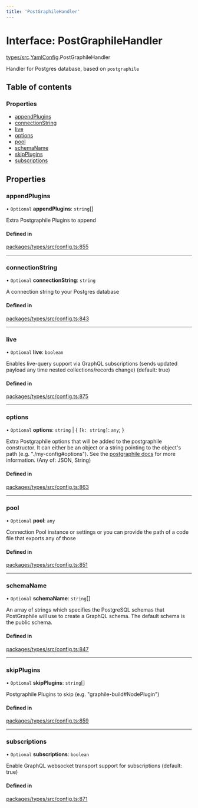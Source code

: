 ```yaml
---
title: 'PostGraphileHandler'
---
```


# Interface: PostGraphileHandler

[types/src](../modules/types_src).[YamlConfig](../modules/types_src.YamlConfig).PostGraphileHandler

Handler for Postgres database, based on `postgraphile`

## Table of contents

### Properties

- [appendPlugins](types_src.YamlConfig.PostGraphileHandler#appendplugins)
- [connectionString](types_src.YamlConfig.PostGraphileHandler#connectionstring)
- [live](types_src.YamlConfig.PostGraphileHandler#live)
- [options](types_src.YamlConfig.PostGraphileHandler#options)
- [pool](types_src.YamlConfig.PostGraphileHandler#pool)
- [schemaName](types_src.YamlConfig.PostGraphileHandler#schemaname)
- [skipPlugins](types_src.YamlConfig.PostGraphileHandler#skipplugins)
- [subscriptions](types_src.YamlConfig.PostGraphileHandler#subscriptions)

## Properties

### appendPlugins

• `Optional` **appendPlugins**: `string`[]

Extra Postgraphile Plugins to append

#### Defined in

[packages/types/src/config.ts:855](https://github.com/Urigo/graphql-mesh/blob/master/packages/types/src/config.ts#L855)

___

### connectionString

• `Optional` **connectionString**: `string`

A connection string to your Postgres database

#### Defined in

[packages/types/src/config.ts:843](https://github.com/Urigo/graphql-mesh/blob/master/packages/types/src/config.ts#L843)

___

### live

• `Optional` **live**: `boolean`

Enables live-query support via GraphQL subscriptions (sends updated payload any time nested collections/records change) (default: true)

#### Defined in

[packages/types/src/config.ts:875](https://github.com/Urigo/graphql-mesh/blob/master/packages/types/src/config.ts#L875)

___

### options

• `Optional` **options**: `string` \| { `[k: string]`: `any`;  }

Extra Postgraphile options that will be added to the postgraphile constructor. It can either be an object or a string pointing to the object's path (e.g. "./my-config#options"). See the [postgraphile docs](https://www.graphile.org/postgraphile/usage-library/) for more information. (Any of: JSON, String)

#### Defined in

[packages/types/src/config.ts:863](https://github.com/Urigo/graphql-mesh/blob/master/packages/types/src/config.ts#L863)

___

### pool

• `Optional` **pool**: `any`

Connection Pool instance or settings or you can provide the path of a code file that exports any of those

#### Defined in

[packages/types/src/config.ts:851](https://github.com/Urigo/graphql-mesh/blob/master/packages/types/src/config.ts#L851)

___

### schemaName

• `Optional` **schemaName**: `string`[]

An array of strings which specifies the PostgreSQL schemas that PostGraphile will use to create a GraphQL schema. The default schema is the public schema.

#### Defined in

[packages/types/src/config.ts:847](https://github.com/Urigo/graphql-mesh/blob/master/packages/types/src/config.ts#L847)

___

### skipPlugins

• `Optional` **skipPlugins**: `string`[]

Postgraphile Plugins to skip (e.g. "graphile-build#NodePlugin")

#### Defined in

[packages/types/src/config.ts:859](https://github.com/Urigo/graphql-mesh/blob/master/packages/types/src/config.ts#L859)

___

### subscriptions

• `Optional` **subscriptions**: `boolean`

Enable GraphQL websocket transport support for subscriptions (default: true)

#### Defined in

[packages/types/src/config.ts:871](https://github.com/Urigo/graphql-mesh/blob/master/packages/types/src/config.ts#L871)
